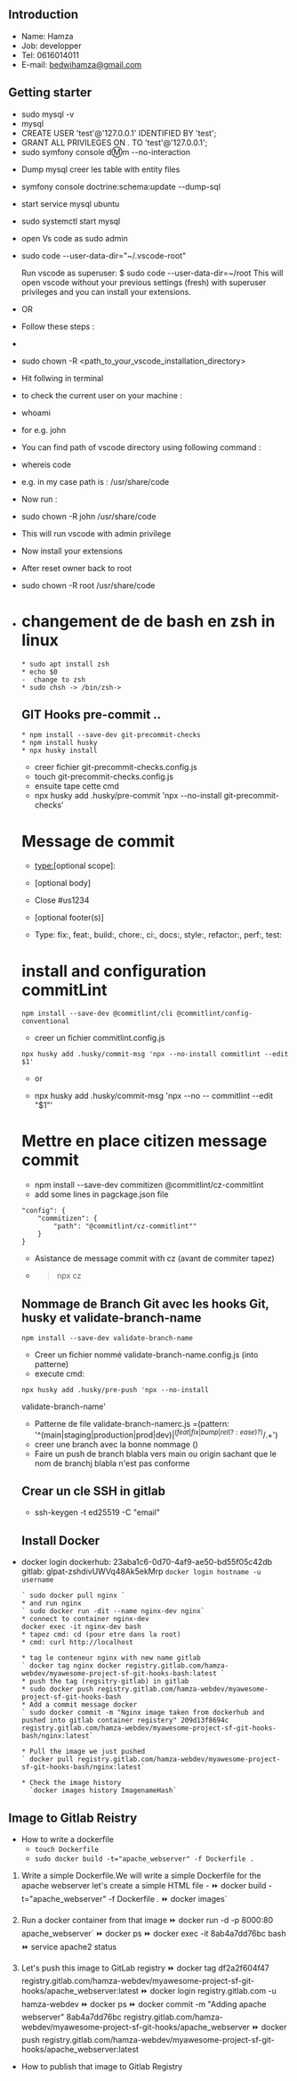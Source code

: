 ## Introduction

* Name: Hamza
* Job: developper 
* Tel: 0616014011
* E-mail: bedwihamza@gmail.com

## Getting starter
* sudo mysql -v
* mysql
* CREATE USER 'test'@'127.0.0.1' IDENTIFIED BY 'test';
* GRANT ALL PRIVILEGES ON *.* TO 'test'@'127.0.0.1';
* sudo symfony console d:m:m --no-interaction
- Dump mysql creer les table with entity files
* symfony console doctrine:schema:update --dump-sql

- start service mysql ubuntu
* sudo systemctl start mysql

- open Vs code as sudo admin
* sudo code --user-data-dir="~/.vscode-root"



    Run vscode as superuser:
    $ sudo code --user-data-dir=~/root
    This will open vscode without your previous settings (fresh) with superuser privileges and you can install your extensions.

* OR 

*  Follow these steps :
-
-  sudo chown -R <user> <path_to_your_vscode_installation_directory>
-   Hit follwing in terminal
-  to check the current user on your machine :
-   whoami
-   for e.g. john
-   You can find path of vscode directory using following command :
-   whereis code
-  e.g. in my case path is : /usr/share/code
-   Now run :
-   sudo chown -R john /usr/share/code
-   This will run vscode with admin privilege
-   Now install your extensions
-   After reset owner back to root
-   sudo chown -R root /usr/share/code
-
    # changement de de bash en zsh in linux
    ```
    * sudo apt install zsh
    * echo $0 
    -  change to zsh
    * sudo chsh -> /bin/zsh->
    ```

    ## GIT Hooks pre-commit ..

    ```
    * npm install --save-dev git-precommit-checks
    * npm install husky
    * npx husky install
    ```

    - creer fichier git-precommit-checks.config.js
    *  touch git-precommit-checks.config.js
    - ensuite tape cette cmd
    * npx husky add .husky/pre-commit 'npx --no-install git-precommit-checks'

    # Message de commit 
    - <type:>[optional scope]: <description>

    - [optional body]

    - Close #us1234

    - [optional footer(s)]

    * Type: fix:, feat:, build:, chore:, ci:, docs:, style:, refactor:, perf:, test:

    # install and configuration commitLint
    ```
    npm install --save-dev @commitlint/cli @commitlint/config-conventional
    ```
    - creer un fichier commitlint.config.js
    ```
    npx husky add .husky/commit-msg 'npx --no-install commitlint --edit $1'
    ```
    * or

    * npx husky add .husky/commit-msg 'npx --no -- commitlint --edit "$1"'

    # Mettre en place citizen message commit
    * npm install --save-dev commitizen @commitlint/cz-commitlint
    * add some lines in pagckage.json file

    ```
    "config": {
        "commitizen": {
            "path": "@commitlint/cz-commitlint""
        }
    }
   ```
    - Asistance de message commit with cz (avant de commiter tapez)
    
    * > npx cz

    ## Nommage de Branch Git avec les hooks Git, husky et validate-branch-name

    ```
    npm install --save-dev validate-branch-name
    ```
    * Creer un fichier nommé validate-branch-name.config.js (into patterne)
    * execute cmd: 
    ```
    npx husky add .husky/pre-push 'npx --no-install 
    ```
    validate-branch-name'
    * Patterne de file validate-branch-namerc.js =(pattern:  '^(main|staging|production|prod|dev)$|^(feat|fix|bump|rel(?:ease)?)/.+$')
    * creer une branch avec la bonne nommage ()
    - Faire un push de branch blabla vers main ou origin sachant que le nom de branchj blabla n'est pas conforme

    ## Crear un cle SSH in gitlab
    * ssh-keygen -t ed25519 -C "email"

    ## Install Docker

* docker login dockerhub: 23aba1c6-0d70-4af9-ae50-bd55f05c42db
gitlab: glpat-zshdivUWVq48Ak5ekMrp
    `docker login hostname -u username `

      ` sudo docker pull nginx ` 
      * and run nginx
      ` sudo docker run -dit --name nginx-dev nginx`
      * connect to container nginx-dev
      docker exec -it nginx-dev bash
      * tapez cmd: cd (pour etre dans la root)
      * cmd: curl http://localhost

      * tag le conteneur nginx with new name gitlab 
      ` docker tag nginx docker registry.gitlab.com/hamza-webdev/myawesome-project-sf-git-hooks-bash:latest `
      * push the tag (regsitry-gitlab) in gitlab
      * sudo docker push registry.gitlab.com/hamza-webdev/myawesome-project-sf-git-hooks-bash 
      * Add a commit message docker
      ` sudo docker commit -m "Nginx image taken from dockerhub and pushed into gitlab container registery" 209d13f8694c registry.gitlab.com/hamza-webdev/myawesome-project-sf-git-hooks-bash/nginx:latest`

      * Pull the image we just pushed
      ` docker pull registry.gitlab.com/hamza-webdev/myawesome-project-sf-git-hooks-bash/nginx:latest`

      * Check the image history
        `docker images history ImagenameHash`

## Image to Gitlab Reistry
 
 - How to write a dockerfile
    - `touch Dockerfile`
    - `sudo docker build -t="apache_webserver" -f Dockerfile .`

1. Write a simple Dockerfile.We will write a simple Dockerfile for the apache webserver 
    let's create a simple HTML file -
    ⏩ docker build -t="apache_webserver" -f Dockerfile .
    ⏩ docker images`

2. Run a docker container from that image
    ⏩ docker run -d -p 8000:80 apache_webserver`
    ⏩ docker ps
    ⏩ docker exec -it 8ab4a7dd76bc bash
    ⏩ service apache2 status

3. Let's push this image to GitLab registry
    ⏩ docker tag df2a2f604f47 registry.gitlab.com/hamza-webdev/myawesome-project-sf-git-hooks/apache_webserver:latest
    ⏩ docker login registry.gitlab.com -u hamza-webdev
    ⏩ docker ps 
    ⏩ docker commit -m "Adding apache webserver" 8ab4a7dd76bc registry.gitlab.com/hamza-webdev/myawesome-project-sf-git-hooks/apache_webserver
    ⏩ docker push registry.gitlab.com/hamza-webdev/myawesome-project-sf-git-hooks/apache_webserver:latest


 - How to publish that image to Gitlab Registry











 



